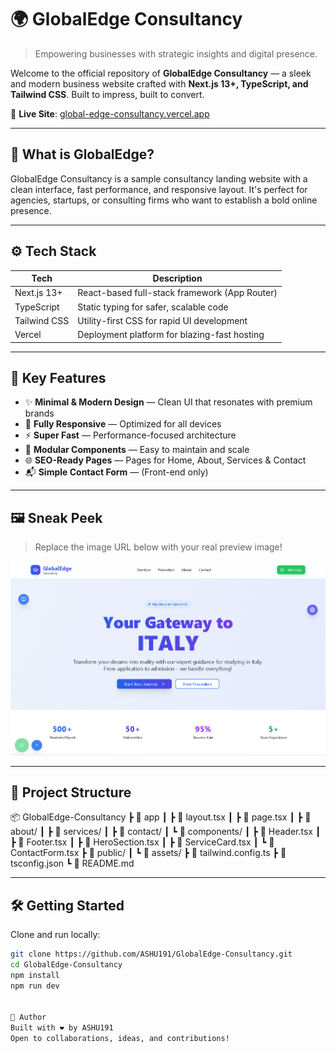  # 🌍 GlobalEdge Consultancy

> Empowering businesses with strategic insights and digital presence.

Welcome to the official repository of **GlobalEdge Consultancy** — a sleek and modern business website crafted with **Next.js 13+, TypeScript, and Tailwind CSS**. Built to impress, built to convert.

🔗 **Live Site**: [global-edge-consultancy.vercel.app](https://global-edge-consultancy.vercel.app/)

---

## 🧠 What is GlobalEdge?

GlobalEdge Consultancy is a sample consultancy landing website with a clean interface, fast performance, and responsive layout. It's perfect for agencies, startups, or consulting firms who want to establish a bold online presence.

---

## ⚙️ Tech Stack

| Tech         | Description                                      |
|--------------|--------------------------------------------------|
| Next.js 13+  | React-based full-stack framework (App Router)    |
| TypeScript   | Static typing for safer, scalable code           |
| Tailwind CSS | Utility-first CSS for rapid UI development       |
| Vercel       | Deployment platform for blazing-fast hosting     |

---

## 🎯 Key Features

- ✨ **Minimal & Modern Design** — Clean UI that resonates with premium brands  
- 📱 **Fully Responsive** — Optimized for all devices  
- ⚡ **Super Fast** — Performance-focused architecture  
- 🧩 **Modular Components** — Easy to maintain and scale  
- 🌐 **SEO-Ready Pages** — Pages for Home, About, Services & Contact  
- 📬 **Simple Contact Form** — (Front-end only)  

---

## 🖼️ Sneak Peek

> Replace the image URL below with your real preview image!

![Website Screenshot](/q.png)

---

## 📁 Project Structure

📦 GlobalEdge-Consultancy
┣ 📂 app
┃ ┣ 📄 layout.tsx
┃ ┣ 📄 page.tsx
┃ ┣ 📂 about/
┃ ┣ 📂 services/
┃ ┣ 📂 contact/
┃ ┗ 📂 components/
┃ ┣ 📄 Header.tsx
┃ ┣ 📄 Footer.tsx
┃ ┣ 📄 HeroSection.tsx
┃ ┣ 📄 ServiceCard.tsx
┃ ┗ 📄 ContactForm.tsx
┣ 📂 public/
┃ ┗ 📂 assets/
┣ 📄 tailwind.config.ts
┣ 📄 tsconfig.json
┗ 📄 README.md


---

## 🛠️ Getting Started

Clone and run locally:

```bash
git clone https://github.com/ASHU191/GlobalEdge-Consultancy.git
cd GlobalEdge-Consultancy
npm install
npm run dev


🤝 Author
Built with ❤️ by ASHU191
Open to collaborations, ideas, and contributions!
